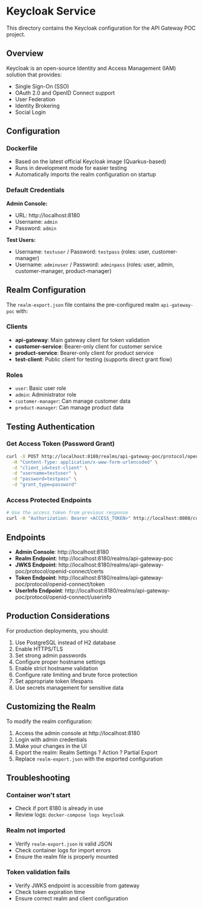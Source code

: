 # Keycloak Service

This directory contains the Keycloak configuration for the API Gateway POC project.

## Overview

Keycloak is an open-source Identity and Access Management (IAM) solution that provides:
- Single Sign-On (SSO)
- OAuth 2.0 and OpenID Connect support
- User Federation
- Identity Brokering
- Social Login

## Configuration

### Dockerfile
- Based on the latest official Keycloak image (Quarkus-based)
- Runs in development mode for easier testing
- Automatically imports the realm configuration on startup

### Default Credentials

**Admin Console:**
- URL: http://localhost:8180
- Username: `admin`
- Password: `admin`

**Test Users:**
- Username: `testuser` / Password: `testpass` (roles: user, customer-manager)
- Username: `adminuser` / Password: `adminpass` (roles: user, admin, customer-manager, product-manager)

## Realm Configuration

The `realm-export.json` file contains the pre-configured realm `api-gateway-poc` with:

### Clients
- **api-gateway**: Main gateway client for token validation
- **customer-service**: Bearer-only client for customer service
- **product-service**: Bearer-only client for product service
- **test-client**: Public client for testing (supports direct grant flow)

### Roles
- `user`: Basic user role
- `admin`: Administrator role
- `customer-manager`: Can manage customer data
- `product-manager`: Can manage product data

## Testing Authentication

### Get Access Token (Password Grant)

```bash
curl -X POST http://localhost:8180/realms/api-gateway-poc/protocol/openid-connect/token \
  -H "Content-Type: application/x-www-form-urlencoded" \
  -d "client_id=test-client" \
  -d "username=testuser" \
  -d "password=testpass" \
  -d "grant_type=password"
```

### Access Protected Endpoints

```bash
# Use the access_token from previous response
curl -H "Authorization: Bearer <ACCESS_TOKEN>" http://localhost:8080/customers
```

## Endpoints

- **Admin Console**: http://localhost:8180
- **Realm Endpoint**: http://localhost:8180/realms/api-gateway-poc
- **JWKS Endpoint**: http://localhost:8180/realms/api-gateway-poc/protocol/openid-connect/certs
- **Token Endpoint**: http://localhost:8180/realms/api-gateway-poc/protocol/openid-connect/token
- **UserInfo Endpoint**: http://localhost:8180/realms/api-gateway-poc/protocol/openid-connect/userinfo

## Production Considerations

For production deployments, you should:
1. Use PostgreSQL instead of H2 database
2. Enable HTTPS/TLS
3. Set strong admin passwords
4. Configure proper hostname settings
5. Enable strict hostname validation
6. Configure rate limiting and brute force protection
7. Set appropriate token lifespans
8. Use secrets management for sensitive data

## Customizing the Realm

To modify the realm configuration:
1. Access the admin console at http://localhost:8180
2. Login with admin credentials
3. Make your changes in the UI
4. Export the realm: Realm Settings ? Action ? Partial Export
5. Replace `realm-export.json` with the exported configuration

## Troubleshooting

### Container won't start
- Check if port 8180 is already in use
- Review logs: `docker-compose logs keycloak`

### Realm not imported
- Verify `realm-export.json` is valid JSON
- Check container logs for import errors
- Ensure the realm file is properly mounted

### Token validation fails
- Verify JWKS endpoint is accessible from gateway
- Check token expiration time
- Ensure correct realm and client configuration
